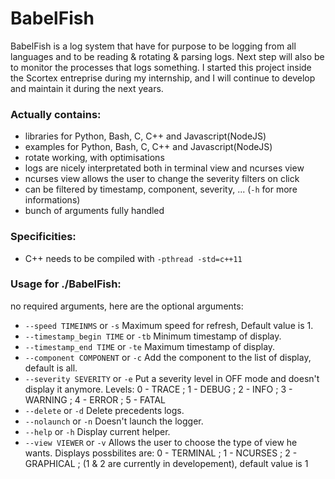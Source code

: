 # BabelFish
BabelFish is a log system that have for purpose to be logging from all languages and to be reading &amp; rotating &amp; parsing logs. Next step will also be to monitor the processes that logs something. I started this project inside the Scortex entreprise during my internship, and I will continue to develop and maintain it during the next years.

### Actually contains:
- libraries for Python, Bash, C, C++ and Javascript(NodeJS)
- examples for Python, Bash, C, C++ and Javascript(NodeJS)
- rotate working, with optimisations
- logs are nicely interpretated both in terminal view and ncurses view
- ncurses view allows the user to change the severity filters on click
- can be filtered by timestamp, component, severity, ... (`-h` for more informations)
- bunch of arguments fully handled

### Specificities:
- C++ needs to be compiled with `-pthread -std=c++11`

### Usage for ./BabelFish:
no required arguments, here are the optional arguments:
- `--speed TIMEINMS` or `-s` Maximum speed for refresh, Default value is 1.
- `--timestamp_begin TIME` or `-tb` Minimum timestamp of display.
- `--timestamp_end TIME` or `-te` Maximum timestamp of display.
- `--component COMPONENT` or `-c` Add the component to the list of display, default is all.
- `--severity SEVERITY` or `-e` Put a severity level in OFF mode and doesn't display it anymore.
Levels: 0 - TRACE ; 1 - DEBUG ; 2 - INFO ; 3 - WARNING ; 4 - ERROR ; 5 - FATAL
- `--delete` or `-d` Delete precedents logs.
- `--nolaunch` or `-n` Doesn't launch the logger.
- `--help` or `-h` Display current helper.
- `--view VIEWER` or `-v` Allows the user to choose the type of view he wants.
Displays possbilites are: 0 - TERMINAL ; 1 - NCURSES ; 2 - GRAPHICAL ; (1 & 2 are currently in developement), default value is 1
